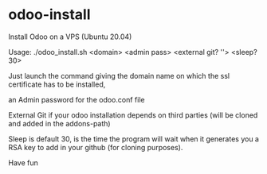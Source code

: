 # odoo-install
Install Odoo on a VPS (Ubuntu 20.04)

Usage: ./odoo_install.sh \<domain\> \<admin pass\> <external git? ''> <sleep?30>

Just launch the command giving the domain name on which the ssl certificate has to be installed,

an Admin password for the odoo.conf file

External Git if your odoo installation depends on third parties (will be cloned and added in the addons-path)

Sleep is default 30, is the time the program will wait when it generates you a RSA key to add in your github (for cloning purposes).

Have fun
